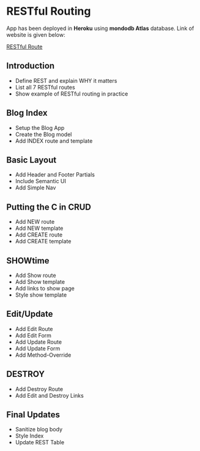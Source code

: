 # RESTful Routing
App has been deployed in **Heroku** using **mondodb Atlas** database. Link of website is given below:

[RESTful Route](https://myrestfulroutblogapp.herokuapp.com/)
## Introduction
* Define REST and explain WHY it matters
* List all 7 RESTful routes
* Show example of RESTful routing in practice

## Blog Index
* Setup the Blog App
* Create the Blog model
* Add INDEX route and template

## Basic Layout
* Add Header and Footer Partials
* Include Semantic UI
* Add Simple Nav

## Putting the C in CRUD
* Add NEW route
* Add NEW template
* Add CREATE route
* Add CREATE template

## SHOWtime
* Add Show route
* Add Show template
* Add links to show page
* Style show template

## Edit/Update
* Add Edit Route
* Add Edit Form
* Add Update Route
* Add Update Form
* Add Method-Override

## DESTROY
* Add Destroy Route
* Add Edit and Destroy Links

## Final Updates
* Sanitize blog body
* Style Index
* Update REST Table
